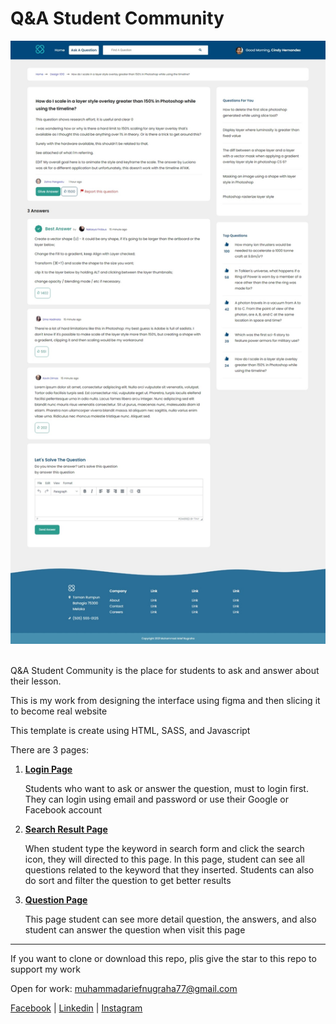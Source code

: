 <h1>Q&A Student Community</h1>
<div class="image-container">
    <img src="asset/question.jpeg">
</div>
<br>
<p>Q&A Student Community is the place for students to ask and answer about their lesson.</p>
<p>This is my work from designing the interface using figma and then slicing it to become real website</p>
<p>This template is create using HTML, SASS, and Javascript</p>
<p>There are 3 pages:</p>
<ol>
    <li>
        <a href="https://qastudentcommunity.vercel.app/login.html"><b>Login Page</b></a>
        <p>Students who want to ask or answer the question, must to login first. They can login using email and password or use their Google or Facebook account
    </li>
    <li>
        <a href="https://qastudentcommunity.vercel.app/searchresult.html"><b>Search Result Page</a></b>
        <p>When student type the keyword in search form and click the search icon, they will directed to this page. In this page, student can see all questions related to the keyword that they inserted. Students can also do sort and filter the question to get better results</p>
    </li>
    <li>
    <a href="https://qastudentcommunity.vercel.app/question.html"><b>Question Page</b></a>
    <p>This page student can see more detail question, the answers, and also student can answer the question when visit this page</p>
    </li>
</ol>
<hr>
<p>If you want to clone or download this repo, plis give the star to this repo to support my work</p>
<p>Open for work: <a href="mailto:muhammadariefnugraha77@gmail.com">muhammadariefnugraha77@gmail.com</a></p>
<a href="https://www.facebook.com/muhammad.ariefnugraha">Facebook</a> | 
<a href="https://www.linkedin.com/muhammad-arief-nugraha">Linkedin</a> | <a href="https://www.instagram.com/dvkentury">Instagram</a>